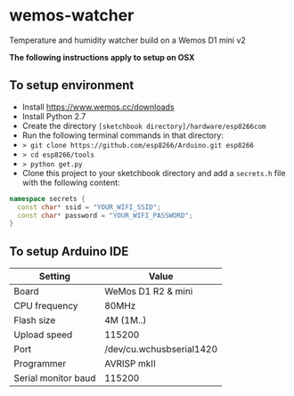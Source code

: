 # wemos-watcher
Temperature and humidity watcher build on a Wemos D1 mini v2

**The following instructions apply to setup on OSX**

## To setup environment
 * Install https://www.wemos.cc/downloads
 * Install Python 2.7
 * Create the directory ```[sketchbook directory]/hardware/esp8266com```
 * Run the following terminal commands in that directory:
 * ```> git clone https://github.com/esp8266/Arduino.git esp8266```
 * ```> cd esp8266/tools```
 * ```> python get.py```
 * Clone this project to your sketchbook directory and add a ```secrets.h``` file with the following content:
```c++
namespace secrets {
  const char* ssid = "YOUR_WIFI_SSID";
  const char* password = "YOUR_WIFI_PASSWORD";
}
```


## To setup Arduino IDE
|Setting|Value|
|---|---|
|Board|WeMos D1 R2 & mini|
|CPU frequency|80MHz|
|Flash size|4M (1M..)|
|Upload speed|115200|
|Port|/dev/cu.wchusbserial1420|
|Programmer|AVRISP mkII|
|Serial monitor baud|115200|
